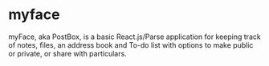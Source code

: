 # myface

myFace, aka PostBox, is a basic React.js/Parse application for keeping track of notes, 
files, an address book and To-do list with options to make public or private, or share with particulars.


